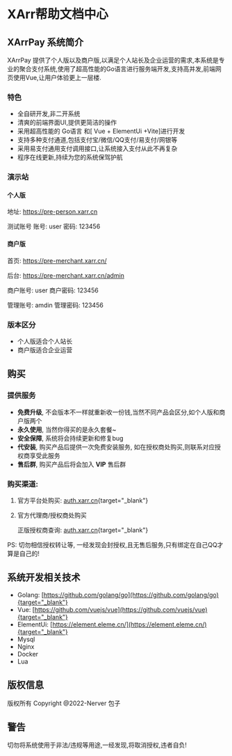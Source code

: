 
# XArr帮助文档中心

## XArrPay 系统简介

XArrPay 提供了个人版以及商户版,以满足个人站长及企业运营的需求,本系统是专业的聚合支付系统,使用了超高性能的Go语言进行服务端开发,支持高并发,前端网页使用Vue,让用户体验更上一层楼.

### 特色 

* 全自研开发,非二开系统
* 清爽的前端界面UI,提供更简洁的操作
* 采用超高性能的 Go语言 和[ Vue + ElementUi +Vite]进行开发
* 支持多种支付通道,包括支付宝/微信/QQ支付/易支付/网银等
* 采用易支付通用支付调用接口,让系统接入支付从此不再复杂
* 程序在线更新,持续为您的系统保驾护航


### 演示站



#### 个人版

地址: https://pre-person.xarr.cn

测试账号
账号: user
密码: 123456


#### 商户版

首页: https://pre-merchant.xarr.cn/

后台: https://pre-merchant.xarr.cn/admin

商户账号: user
商户密码: 123456

管理账号: amdin
管理密码: 123456


### 版本区分
* 个人版适合个人站长
* 商户版适合企业运营

## 购买

### 提供服务
* **免费升级**, 不会版本不一样就重新收一份钱,当然不同产品会区分,如个人版和商户版两个
* **永久使用**, 当然你得买的是永久套餐~
* **安全保障**, 系统将会持续更新和修复bug
* **代安装**, 购买产品后提供一次免费安装服务, 如在授权商处购买,则联系对应授权商享受此服务
* **售后群**, 购买产品后将会加入 **VIP** 售后群

### 购买渠道:
1. 官方平台处购买: [auth.xarr.cn](auth.xarr.cn){target="_blank"}
2. 官方代理商/授权商处购买
    
    正版授权商查询: [auth.xarr.cn](auth.xarr.cn){target="_blank"}

PS: 切勿相信授权转让等, 一经发现会封授权,且无售后服务,只有绑定在自己QQ才算是自己的!


## 系统开发相关技术
* Golang: [https://github.com/golang/go](https://github.com/golang/go){target="_blank"}
* Vue: [https://github.com/vuejs/vue](https://github.com/vuejs/vue){target="_blank"}
* ElementUi: [https://element.eleme.cn/](https://element.eleme.cn/){target="_blank"}
* Mysql
* Nginx
* Docker
* Lua


## 版权信息
版权所有 Copyright @2022-Nerver 包子


## 警告
切勿将系统使用于非法/违规等用途,一经发现,将取消授权,违者自负!